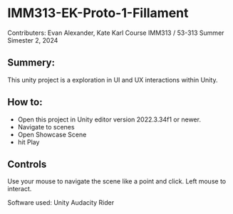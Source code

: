 # IMM313-EK-Proto-1-Fillament
Contributers: Evan Alexander, Kate Karl
Course IMM313 / 53-313
Summer Simester 2, 2024

## Summery: 
This unity project is a exploration in UI and UX interactions within Unity. 

## How to:
- Open this project in Unity editor version 2022.3.34f1 or newer.
- Navigate to scenes
- Open Showcase Scene
- hit Play

## Controls
Use your mouse to navigate the scene like a point and click.
Left mouse to interact.

Software used:
Unity
Audacity
Rider
